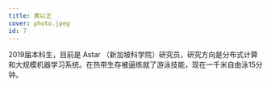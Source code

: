 ```yaml
---
title: 黄以正
cover: photo.jpeg
id: 7
---
```


2019届本科生，目前是 Astar （新加坡科学院）研究员，研究方向是分布式计算和大规模机器学习系统。在热带生存被逼练就了游泳技能，现在一千米自由泳15分钟。
